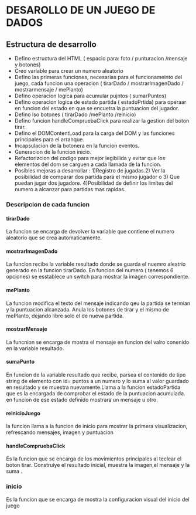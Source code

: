 # DESAROLLO DE UN JUEGO DE DADOS

## Estructura de desarrollo

- Defino estructura del HTML ( espacio para: foto / punturacion /mensaje y botones)
- Creo variable para crear un numero aleatorio
- Defino las primeras funciones, necesarias para el funcionameinto del juego, cada funcion una operacion ( tirarDado / mostrarImagenDado / mostrarmensaje / mePlanto)
- Defino operacion logica para acumular pujntos ( sumarPuntos)
- Defino operacion logica de estado partida ( estadoPrtida) para operaar en funcion del estado en que se encuetra la puntuacion del jugador.
- Defino lso botones ( tirarDado /mePlanto /reinicio)
- Defino funcion handleCompruebaClick para realizar la gestion del boton tirar.
- Defino el DOMContentLoad para la carga del DOM y las funciones principales para el arranque.
- Incapsulacion de la botonera en la funcion eventos.
- Generacion de la funcion inicio.
- Refactorizcion del codigo para mejor legibilida y evitar que los elementos del dom se carguen a cada llamada de la funcion.
- Posibles mejoras a desarrollar : 1)Registro de jugadas.2) Ver la posibilidad de comparar dos partida para el mismo jugador o 3) Que puedan jugar dos jugadore. 4)Posibilidad de definir los limites del numero a alcanzar para partidas mas rapidas.

### Descripcion de cada funcion

#### tirarDado

La funcion se encarga de devolver la variable que contiene el numero aleatorio que se crea automaticamente.

#### mostrarImagenDado

La funcion recibe la variable resultado donde se guarda el nuemro aleatrio generado en la funcion tirarDado.
En funcion del numero ( tenemos 6 opciones) se esstablece un switch para mostrar la imagen correspondiente.

#### mePlanto

La funcion modifica el texto del mensaje indicando qeu la partida se termian y la puntuacion alcanzada.
Anula los botones de tirar y el mismo de mePlanto, dejando libre solo el de nueva partida.

#### mostrarMensaje

La funcnion se encarga de mostra el mensaje en funcion del valro conenido en la variable resultado.

#### sumaPunto

En funcion de la variable resultado que recibe, parsea el contenido de tipo string de elemento con id= puntos a un numero y lo suma al valor guardado en resultado y se muestra nuevamente.Llama a la funcion estadoPartida que es la encargada de comprobar el estado de la puntuacion acumulada. en funcion de ese estado definido mostrara un mensaje u otro.

#### reinicioJuego

la funcion llama a la funcion de inicio para mostrar la primera visualizacion, refrescando mensajes, imagen y puntuacion

#### handleCompruebaClick

Es la funcion que se encarga de los movimientos principales al teclear el boton tirar.
Construiye el resultado inicial, muestra la imagen,el mensaje y la suma .

### inicio

Es la funcion que se encarga de mostra la configuracion visual del inicio del juego
